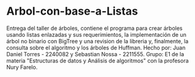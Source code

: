 # Arbol-con-base-a-Listas
Entrega del taller de árboles, contiene el programa para crear árboles usando listas enlazadas y sus requerimientos, la implementación de un árbol no binario con BigTree y una revision de la libreria y, finalmente, la consulta sobre el algoritmo y los árboles de Huffman. Hecho por: Juan Daniel Torres - 2240082 y Sebastian Nossa - 2211555. Grupo: E1 de la materia "Estructuras de datos y Análisis de algoritmos" con la profesora Nury Farelo.
